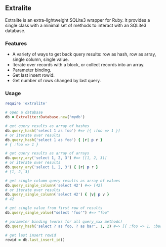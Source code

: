 ## Extralite

Extralite is an extra-lightweight SQLite3 wrapper for Ruby. It provides a single
class with a minimal set of methods to interact with an SQLite3 database.

### Features

- A variety of ways to get back query results: row as hash, row as array, single
  column, single value.
- Iterate over records with a block, or collect records into an array.
- Parameter binding.
- Get last insert rowid.
- Get number of rows changed by last query.

### Usage

```ruby
require 'extralite'

# open a database
db = Extralite::Database.new('mydb')

# get query results as array of hashes
db.query_hash('select 1 as foo') #=> [{ :foo => 1 }]
# or iterate over results
db.query_hash('select 1 as foo') { |r| p r }
# { :foo => 1 }

# get query results as array of arrays
db.query_ary('select 1, 2, 3') #=> [[1, 2, 3]]
# or iterate over results
db.query_ary('select 1, 2, 3') { |r| p r }
# [1, 2, 3]

# get single column query results as array of values
db.query_single_column('select 42') #=> [42]
# or iterate over results
db.query_single_column('select 42') { |v| p v }
# 42

# get single value from first row of results
db.query_single_value("select 'foo'") #=> "foo"

# parameter binding (works for all query_xxx methods)
db.query_hash('select ? as foo, ? as bar', 1, 2) #=> [{ :foo => 1, :bar => 2 }]

# get last insert rowid
rowid = db.last_insert_id()
```


